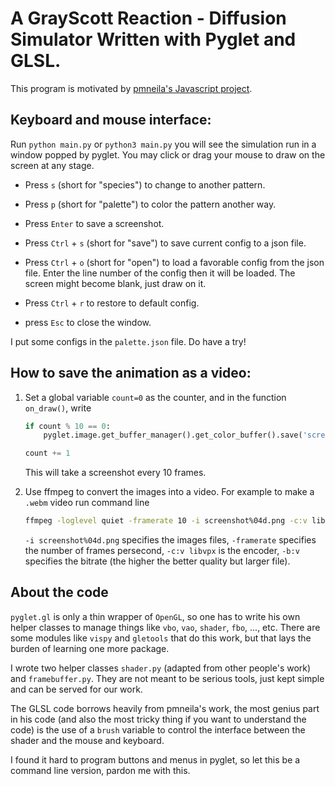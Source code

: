 # A GrayScott Reaction - Diffusion Simulator Written with Pyglet and GLSL.

This program is motivated by [pmneila's Javascript project](http://pmneila.github.io/jsexp/grayscott/).


## Keyboard and mouse interface:

 
Run `python main.py` or `python3 main.py` you will see the simulation run in a window popped by pyglet. You may click or drag your mouse to draw on the screen at any stage.


+ Press `s` (short for "species") to change to another pattern.

+ Press `p` (short for "palette") to color the pattern another way.

+ Press `Enter` to save a screenshot.

+ Press `Ctrl` + `s` (short for "save") to save current config to a json file.

+ Press `Ctrl` + `o` (short for "open") to load a favorable config from the json file. Enter the line number of the config then it will be loaded. The screen might become blank, just draw on it.

+ Press `Ctrl` + `r` to restore to default config.
+ press `Esc` to close the window.

I put some configs in the `palette.json` file. Do have a try!


## How to save the animation as a video:

1. Set a global variable `count=0` as the counter, and in the function `on_draw()`, write

    ``` python
    if count % 10 == 0:
        pyglet.image.get_buffer_manager().get_color_buffer().save('screenshot{:04d}.png'.format(count // 10))

    count += 1
    ```
    This will take a screenshot every 10 frames.
    
2. Use ffmpeg to convert the images into a video. For example to make a `.webm` video run command line

    ``` bash
    ffmpeg -loglevel quiet -framerate 10 -i screenshot%04d.png -c:v libvpx -crf 10 -b:v 2M grayscott.webm
    ```
    `-i screenshot%04d.png` specifies the images files, `-framerate` specifies the number of frames persecond, `-c:v libvpx` is the encoder, `-b:v` specifies the bitrate (the higher the better quality but larger file).	

## About the code

`pyglet.gl` is only a thin wrapper of `OpenGL`, so one has to write his own helper classes to manage things like `vbo`, `vao`, `shader`, `fbo`, ..., etc. There are some modules like `vispy` and `gletools` that do this work, but that lays the burden of learning one more package.

I wrote two helper classes `shader.py` (adapted from other people's work) and `framebuffer.py`. They are not meant to be serious tools, just kept simple and can be served for our work.

The GLSL code borrows heavily from pmneila's work, the most genius part in his code (and also the most tricky thing if you want to understand the code) is the use of a `brush` variable to control the interface between the shader and the mouse and keyboard.

I found it hard to program buttons and menus in pyglet, so let this be a command line version, pardon me with this.